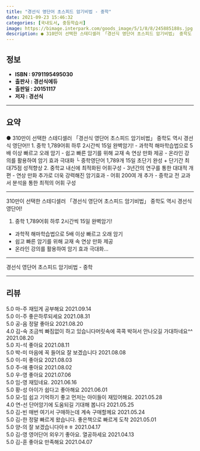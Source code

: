 ```yaml
---
title: "경선식 영단어 초스피드 암기비법 - 중학"
date: 2021-09-23 15:46:32
categories: [국내도서, 중등학습서]
image: https://bimage.interpark.com/goods_image/5/1/8/8/245885188s.jpg
description: ● 310만이 선택한 스테디셀러 「경선식 영단어 초스피드 암기비법」 중학도 역시 경선식 영단어!! 1. 중학 1,789어휘 하루 2시간씩 15일 완벽암기! - 과학적 해마학습법으로 5배 이상 빠르고 오래 암기 - 쉽고 빠른 암기를 위해 교재 속 연상 만화 제공 - 온라인 강의를 활용하
---
```


## **정보**

- **ISBN : 9791195495030**
- **출판사 : 경선식에듀**
- **출판일 : 20151117**
- **저자 : 경선식**

------



## **요약**

●  310만이 선택한 스테디셀러 「경선식 영단어 초스피드 암기비법」 중학도 역시 경선식 영단어!! 1. 중학 1,789어휘 하루 2시간씩 15일 완벽암기! - 과학적 해마학습법으로 5배 이상 빠르고 오래 암기 - 쉽고 빠른 암기를 위해 교재 속 연상 만화 제공 - 온라인 강의를 활용하여 암기 효과 극대화  └ 중학영단어 1,789개 15일 초단기 완성 + 단기간 최대75점 성적향상 2. 중학교 내신에 최적화된 어휘구성 - 3년간의 연구를 통한 대대적 개편 - 연상 만화 추가로 더욱 강력해진 암기효과 - 어휘 200여 개 추가 - 중학교 전 교과서 분석을 통한 최적의 어휘 구성

------

310만이 선택한 스테디셀러 「경선식 영단어 초스피드 암기비법」
중학도 역시 경선식 영단어!

1. 중학 1,789어휘 하루 2시간씩 15일 완벽암기!
- 과학적 해마학습법으로 5배 이상 빠르고 오래 암기
- 쉽고 빠른 암기를 위해 교재 속 연상 만화 제공
- 온라인 강의를 활용하여 암기 효과 극대화... 

------


경선식 영단어 초스피드 암기비법 - 중학 

------


## **리뷰** 

5.0 마-주 재밌게 공부해요 2021.09.14 <br/>5.0 이-주 좋은하루되세요  2021.08.31 <br/>5.0 공-음 정말 좋아요 2021.08.20 <br/>4.0 김-숙 조금씩 빠짐없이 하고 있습니다머릿속에 콕콕 박혀서 안나오길 가대하네요^^ 2021.08.20 <br/>5.0 지-석 좋아요  2021.08.11 <br/>5.0 박-미 마음에 꼭 들어요
잘 보겠습니다  2021.08.08 <br/>5.0 이-미  좋아요 2021.08.03 <br/>5.0 주-애 좋아요 2021.08.02 <br/>5.0 우-영 좋아요 2021.07.06 <br/>5.0 임-영 재밌네요. 2021.06.16 <br/>5.0 황-성 아이가 쉽다고 좋아해요 2021.06.01 <br/>5.0 모-임 쉽고 기억하기 좋고 먼저는 아이들이 재밌어해요. 2021.05.28 <br/>4.0 연-선 단어암기에 도움되길 기대해 봅니다  2021.05.25 <br/>5.0 김-빈 매번 여기서 구매하는데 계속 구매할께요 2021.05.24 <br/>5.0 김-한 정말 빠르게 왔습니다. 좋은책으로 빠르게 도착 2021.05.01 <br/>5.0 양-의 잘 보겠습니다아ㅎㅎ 2021.04.17 <br/>5.0 김-영 영어단어 외우기 좋아요. 열공하세요 2021.04.13 <br/>5.0 김-훈 좋아요 만족해요 2021.04.07 <br/>